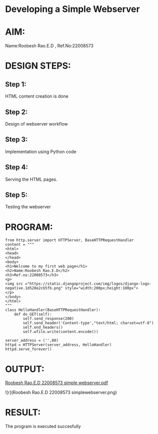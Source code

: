 # Developing a Simple Webserver

# AIM:

Name:Roobesh Rao.E.D , Ref.No:22008573

# DESIGN STEPS:

## Step 1:

HTML content creation is done

## Step 2:

Design of webserver workflow

## Step 3:

Implementation using Python code

## Step 4:

Serving the HTML pages.

## Step 5:

Testing the webserver

# PROGRAM:
```
from http.server import HTTPServer, BaseHTTPRequestHandler
content = """
<html>
<head>
</head>
<body>
<h1>Welcome to my first web page</h1>
<h2>Name:Roobesh Rao.E.D</h2>
<h3>Ref.no:22008573</h3>
<p>
<img src ="https://static.djangoproject.com/img/logos/django-logo-negative.1d528e2cb5fb.png" style="width:200px;height:100px">
</p>
</body>
</html>
"""
class HelloHandler(BaseHTTPRequestHandler):
    def do_GET(self):
        self.send_response(200)
        self.send_header('Content-type',"text/html; charset=utf-8")
        self.end_headers()
        self.wfile.write(content.encode())

server_address = ('',80)
httpd = HTTPServer(server_address, HelloHandler)
httpd.serve_forever()
```

# OUTPUT:

[Roobesh Rao.E.D 22008573 simple webserver.pdf](https://github.com/RoobeshRaoED/Web_server/files/10330103/Roobesh.Rao.E.D.22008573.simple.webserver.pdf)

![r](Roobesh Rao.E.D 22008573 simplewebserver.png)


# RESULT:

The program is executed succesfully
